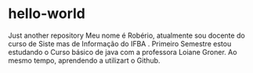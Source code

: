 # hello-world
Just another repository 
Meu nome é Robério, atualmente  sou  docente do curso de Siste mas de Informação  do IFBA .
Primeiro Semestre
estou estudando o Curso básico de java com a professora Loiane Groner.
Ao mesmo tempo, aprendendo a utilizart o Github.

